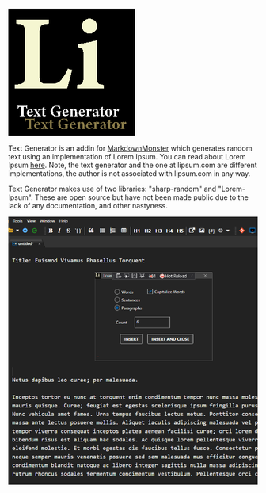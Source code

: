 ![](icon.png)

Text Generator is an addin for [MarkdownMonster](https://markdownmonster.west-wind.com/) which generates random text using an implementation of Lorem Ipsum. You can read about Lorem Ipsum [here](https://lipsum.com/). Note, the text generator and the one at lipsum.com are different implementations, the author is not associated with lipsum.com in any way.

Text Generator makes use of two libraries: "sharp-random" and "Lorem-Ipsum". These are open source but have not been made public due to the lack of any documentation, and other nastyness.

![](screenshot.png)